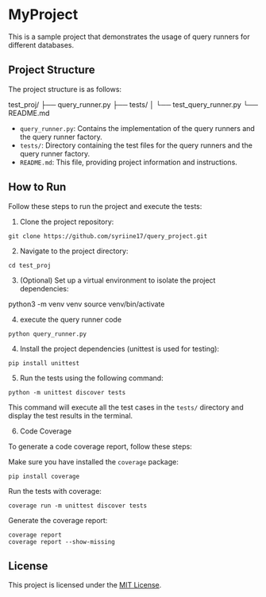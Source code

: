 # MyProject

This is a sample project that demonstrates the usage of query runners for different databases.

## Project Structure

The project structure is as follows:

test_proj/
├── query_runner.py
├── tests/
│ └── test_query_runner.py
└── README.md



- `query_runner.py`: Contains the implementation of the query runners and the query runner factory.
- `tests/`: Directory containing the test files for the query runners and the query runner factory.
- `README.md`: This file, providing project information and instructions.

## How to Run

Follow these steps to run the project and execute the tests:

1. Clone the project repository:

```shell
git clone https://github.com/syriine17/query_project.git
```


2. Navigate to the project directory:

```shell
cd test_proj
```


3. (Optional) Set up a virtual environment to isolate the project dependencies:

python3 -m venv venv
source venv/bin/activate

4. execute the query runner code

```shell
python query_runner.py
```


4. Install the project dependencies (unittest is used for testing):

```shell
pip install unittest
```


5. Run the tests using the following command:

```shell
python -m unittest discover tests
```


This command will execute all the test cases in the `tests/` directory and display the test results in the terminal.

6. Code Coverage

To generate a code coverage report, follow these steps:

Make sure you have installed the `coverage` package:

```shell
pip install coverage
```

Run the tests with coverage:

```shell
coverage run -m unittest discover tests
```

Generate the coverage report:

```shell
coverage report
coverage report --show-missing
```

## License

This project is licensed under the [MIT License](LICENSE).






